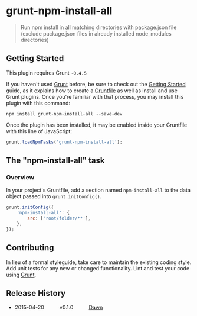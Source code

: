 # grunt-npm-install-all

> Run npm install in all matching directories with package.json file (exclude package.json files in already installed node_modules directories)

## Getting Started
This plugin requires Grunt `~0.4.5`

If you haven't used [Grunt](http://gruntjs.com/) before, be sure to check out the [Getting Started](http://gruntjs.com/getting-started) guide, as it explains how to create a [Gruntfile](http://gruntjs.com/sample-gruntfile) as well as install and use Grunt plugins. Once you're familiar with that process, you may install this plugin with this command:

```shell
npm install grunt-npm-install-all --save-dev
```

Once the plugin has been installed, it may be enabled inside your Gruntfile with this line of JavaScript:

```js
grunt.loadNpmTasks('grunt-npm-install-all');
```

## The "npm-install-all" task

### Overview
In your project's Gruntfile, add a section named `npm-install-all` to the data object passed into `grunt.initConfig()`.

```js
grunt.initConfig({
    'npm-install-all': {
        src: ['root/folder/**'],
    },
});
```

## Contributing
In lieu of a formal styleguide, take care to maintain the existing coding style. Add unit tests for any new or changed functionality. Lint and test your code using [Grunt](http://gruntjs.com/).

## Release History
* 2015-04-20   v0.1.0   [Dawn](https://github.com/tomastrajan/grunt-npm-install-all/releases/tag/v0.1.0)
